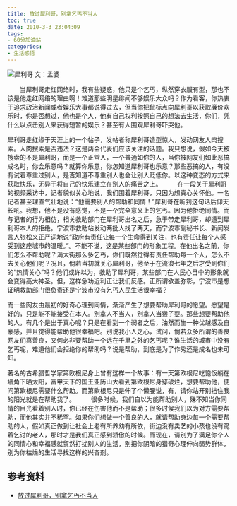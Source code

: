 ```yaml
---
title: 放过犀利哥，别拿乞丐不当人
toc: true
date: 2010-3-3 23:04:09
tags:
- 60分加油站
categories:
- 生活感悟
---
```

![犀利哥](http://b25.photo.store.qq.com/http_imgload.cgi?/rurl4_b=0611ae55b90652ebf67919cd9b472609f4ed6f684a2a831852c73d65f523e7daf39d1046944efaeb941b42c8637e606bdd6551a96d927b016238172c84715e05e3a51a599219e4645b9124e2f6c4a97106aa3144&a=35&b=25)
文：孟婆­

　　当犀利哥走红网络时，我有些疑惑，他只是个乞丐，纵然穿衣服有型，那也不该是他走红网络的理由啊！难道那些明星绯闻不够娱乐大众吗？作为看客，你热衷于追求政治新闻或者娱乐大事都说得过去，但当你把鼠标点向犀利哥以获取廉价欢乐时，你是否想过，他也是个人，他有自己权利按照自己的想法去生活，你们，凭什么以点击别人来获得短暂的娱乐？甚至有人围观犀利哥吓哭他。­

犀利哥走红缘于天涯上的一个帖子，发帖者称犀利哥造型惊人，发动网友人肉搜索。人肉搜索是否违法？这是两会代表们应该关注的话题。我只想说，假如今天被搜索的不是犀利哥，而是一个正常人，一个普通如你的人，当你被网友们如此恶搞成名时，你会乐意吗？就算你乐意，你怎知道犀利哥也乐意？那些恶搞的人，有没有试着尊重过别人，是否知道不尊重别人也会让别人贬低你。以这种变态的方式来获取快乐，无异于将自己的快乐建立在别人的痛苦之上。­
　　
在一段关于犀利哥的视频采访中，记者貌似关心地说，我们围着犀利哥，只因为想真心关怀他。一名记者甚至理直气壮地说：“他需要别人的帮助和同情！”犀利哥在听到这句话后仰天长吼。我想，他不是没有感觉，不是一个完全意义上的乞丐。因为他拒绝同情。而与记者的行为相仿，相关救助部门在犀利哥出名之后，急于带走犀利哥，却遭到犀利哥本人的拒绝。宁波市救助站发动两批人找了两天，而宁波市副秘书长、新闻发言人张松义正严词地说“政府有责任让每一个生命得到关注，也有责任让每个人感受到这座城市的温暖。”。不能不说，这是某些部门的形象工程。在他出名之前，你们怎么不帮助呢？满大街那么多乞丐，你们既然觉得有责任帮助每一个人，怎么不去关心他们呢？况且，倘若当初就关心犀利哥，他至于在流浪七年之后才受到你们的“热情关心”吗？他们或许以为，救助了犀利哥，某些部门在人民心目中的形象就会变得高大神圣。但，这样急功近利正让我们反感。正所谓欲盖弥彰，宁波市是想证明救助部门很负责还是宁波市没有乞丐人民生活很幸福？­­

而一些网友由最初的好奇心理到同情，渐渐产生了想要帮助犀利哥的愿望。愿望是好的，只是能不能接受在本人。别拿人不当人，别拿人当猴子耍。那些想要帮助他的人，有几个是出于真心呢？只是在看到一个弱者之后，油然而生一种优越感及自豪感，并且觉得能帮助他很幸福吧。别说我小人之心，试问，倘若众多所谓的善良网友们真善良，又何必非要帮助一个远在千里之外的乞丐呢？谁生活的城市中没有乞丐呢，难道他们会拒绝你的帮助吗？说是帮助，到底是为了作秀还是成名也未可知。­　­

著名的古希腊哲学家第欧根尼身上曾有这样一个故事：有一天第欧根尼吃饱饭躺在墙角下晒太阳，富甲天下的国王亚历山大看到第欧根尼身穿破烂，想要帮助他，便问第欧根尼需要什么帮助。而第欧根尼只是伸了个懒腰说，有，请你站开别挡住我的阳光就是在帮助我了。­
　　­
很多时候，我们自以为能帮助别人，殊不知当你同情的目光看着别人时，你已经在伤害他而不是帮助；很多时候我们以为对方需要帮助，而他其实并不稀罕。如果你们想做一个善良的人，就请帮助身边每一个需要帮助的人，假如真正做到让社会上老有所养幼有所依，街边没有卖艺的小孩也没有跪着乞讨的老人，那时才是我们真正感到骄傲的时候。而现在，请别为了满足你个人的同情心和幸福感就贸然打扰别人的生活，别把你阴暗的猎奇心理伸向弱势群体，别为你枯燥的生活寻找这样的兴奋剂。­
## 参考资料
* [放过犀利哥，别拿乞丐不当人](https://user.qzone.qq.com/342667730/blog/1267628660)